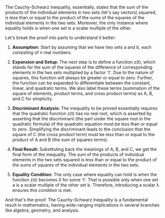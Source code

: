The Cauchy-Schwarz Inequality, essentially, states that the sum of the products of the individual elements in two sets (let's say vectors) squared, is less than or equal to the product of the sums of the squares of the individual elements in the two sets. Moreover, the only instance where equality holds is when one set is a scalar multiple of the other. 

Let's break the proof into parts to understand it better:

1. **Assumption:** Start by assuming that we have two sets a and b, each consisting of n real numbers.

2. **Expansion and Setup:** The next step is to define a function z(t), which stands for the sum of the squares of the difference of corresponding elements in the two sets multiplied by a factor 't'. Due to the nature of squares, this function will always be greater or equal to zero. Further, the function can be expanded to differentiate between the constant, linear, and quadratic terms. We also label these terms (summation of the square of elements, product terms, and cross product terms) as A, B, and C for simplicity.

3. **Discriminant Analysis:** The inequality to be proved essentially requires that the quadratic function z(t) has no real root, which is asserted by asserting that the discriminant (the part under the square root in the quadratic formula) of the quadratic equation must be less than or equal to zero. Simplifying the discriminant leads to the conclusion that the square of C (the cross product term) must be less than or equal to the product of A and B (the sum of squares terms).

4. **Final Result:** Substituting back the meanings of A, B, and C, we get the final form of the inequality. The sum of the products of individual elements in the two sets squared is less than or equal to the product of the sums of squares of the individual elements in the two sets.

5. **Equality Condition:** The only case where equality can hold is when the function z(t) becomes 0 for some 't'. That is possible only when one set a is a scalar multiple of the other set b. Therefore, introducing a scalar λ ensures this condition is met.

And that's the proof. The Cauchy-Schwarz Inequality is a fundamental result in mathematics, having wide-ranging implications in several branches like algebra, geometry, and analysis.